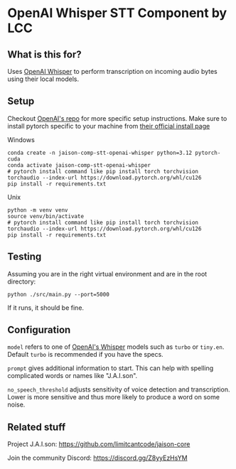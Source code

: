 # OpenAI Whisper STT Component by LCC

## What is this for?
Uses [OpenAI Whisper](https://github.com/openai/whisper) to perform transcription on incoming audio bytes using their local models.

## Setup

Checkout [OpenAI's repo](https://github.com/openai/whisper) for more specific setup instructions. Make sure to install pytorch specific to your machine from [their official install page](https://pytorch.org/get-started/locally/)

Windows
```
conda create -n jaison-comp-stt-openai-whisper python=3.12 pytorch-cuda
conda activate jaison-comp-stt-openai-whisper
# pytorch install command like pip install torch torchvision torchaudio --index-url https://download.pytorch.org/whl/cu126
pip install -r requirements.txt
```

Unix
```
python -m venv venv
source venv/bin/activate
# pytorch install command like pip install torch torchvision torchaudio --index-url https://download.pytorch.org/whl/cu126
pip install -r requirements.txt
```

## Testing
Assuming you are in the right virtual environment and are in the root directory:
```
python ./src/main.py --port=5000
```
If it runs, it should be fine.

## Configuration
`model` refers to one of [OpenAI's Whisper](https://github.com/openai/whisper?tab=readme-ov-file#available-models-and-languages) models such as `turbo` or `tiny.en`. Default `turbo` is recommended if you have the specs.

`prompt` gives additional information to start. This can help with spelling complicated words or names like "J.A.I.son".

`no_speech_threshold` adjusts sensitivity of voice detection and transcription. Lower is more sensitive and thus more likely to produce a word on some noise.

## Related stuff

Project J.A.I.son: https://github.com/limitcantcode/jaison-core

Join the community Discord: https://discord.gg/Z8yyEzHsYM

